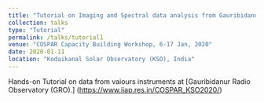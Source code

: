```yaml
---
title: "Tutorial on Imaging and Spectral data analysis from Gauribidanur Radio Observatory (GRO) instruments"
collection: talks
type: "Tutorial"
permalink: /talks/tutorial1
venue: "COSPAR Capacity Building Workshop, 6-17 Jan, 2020"
date: 2020-01-11
location: "Kodaikanal Solar Observatory (KSO), India"
---
```


Hands-on Tutorial on data from vaiours instruments at [Gauribidanur Radio Observatory (GRO).] (https://www.iiap.res.in/COSPAR_KSO2020/)
